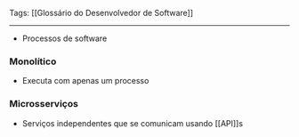 
Tags: [[Glossário do Desenvolvedor de Software]]

----

- Processos de software
### Monolítico
- Executa com apenas um processo
### Microsserviços
- Serviços independentes que se comunicam usando [[API]]s
